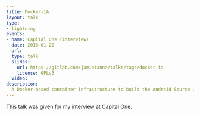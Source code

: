 ```yaml
---
title: Docker-IA
layout: talk
type:
- lightning
events:
- name: Capital One (Interview)
  date: 2016-01-22
  url:
  type: talk
  slides:
    url: https://gitlab.com/jamietanna/talks/tags/docker-ia
    license: GPLv3
  video:
description:
  A Docker-based container infrastructure to build the Android Source Code for different Intel Architecture platforms.
---
```

This talk was given for my interview at Capital One.
